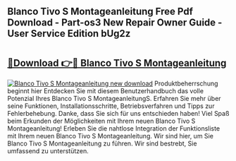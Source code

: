 ## Blanco Tivo S Montageanleitung Free Pdf Download - Part-os3 New Repair Owner Guide - User Service Edition bUg2z

# <h2><a href="http://df8si86.blite.top/?on=Blanco+Tivo+S+Montageanleitung">🔗Download 👉🔴 Blanco Tivo S Montageanleitung</a></h2>

[![Blanco Tivo S Montageanleitung new download](https://i.imgur.com/lujVjoI.png)](http://df8si86.blite.top/?on=Blanco+Tivo+S+Montageanleitung)
Produktbeherrschung beginnt hier Entdecken Sie mit diesem Benutzerhandbuch das volle Potenzial Ihres Blanco Tivo S MontageanleitungS. Erfahren Sie mehr über seine Funktionen, Installationsschritte, Betriebsverfahren und Tipps zur Fehlerbehebung. Danke, dass Sie sich für uns entschieden haben! Viel Spaß beim Erkunden der Möglichkeiten mit Ihrem neuen Blanco Tivo S Montageanleitung! Erleben Sie die nahtlose Integration der Funktionsliste mit Ihrem neuen Blanco Tivo S Montageanleitung. Wir sind hier, um Sie Blanco Tivo S Montageanleitung zu führen. Wir sind bestrebt, Sie umfassend zu unterstützen.
